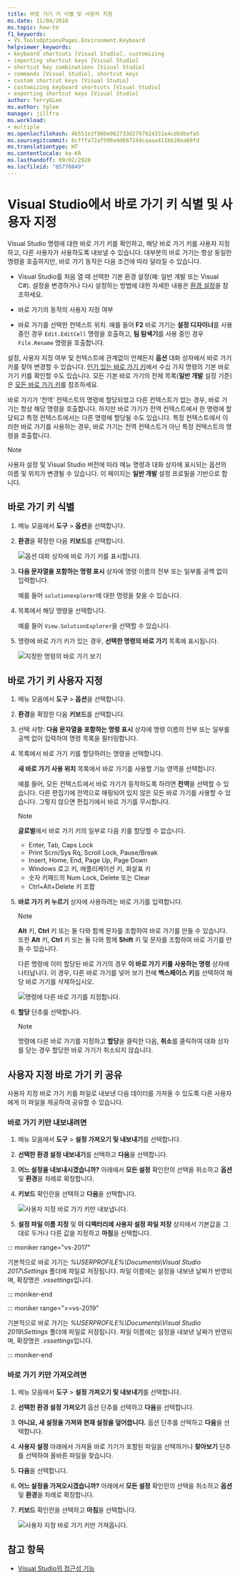 ```yaml
---
title: 바로 가기 키 식별 및 사용자 지정
ms.date: 11/04/2016
ms.topic: how-to
f1_keywords:
- VS.ToolsOptionsPages.Environment.Keyboard
helpviewer_keywords:
- keyboard shortcuts [Visual Studio], customizing
- importing shortcut keys [Visual Studio]
- shortcut key combinations [Visual Studio]
- commands [Visual Studio], shortcut keys
- custom shortcut keys [Visual Studio]
- customizing keyboard shortcuts [Visual Studio]
- exporting shortcut keys [Visual Studio]
author: TerryGLee
ms.author: tglee
manager: jillfra
ms.workload:
- multiple
ms.openlocfilehash: 4b551e3f980e962733d2797924331e4cd6dbefa5
ms.sourcegitcommit: 6cfffa72af599a9d667249caaaa411bb28ea69fd
ms.translationtype: HT
ms.contentlocale: ko-KR
ms.lasthandoff: 09/02/2020
ms.locfileid: "85770849"
---
```

# <a name="identify-and-customize-keyboard-shortcuts-in-visual-studio"></a>Visual Studio에서 바로 가기 키 식별 및 사용자 지정

Visual Studio 명령에 대한 바로 가기 키를 확인하고, 해당 바로 가기 키를 사용자 지정하고, 다른 사용자가 사용하도록 내보낼 수 있습니다. 대부분의 바로 가기는 항상 동일한 명령을 호출하지만, 바로 가기 동작은 다음 조건에 따라 달라질 수 있습니다.

- Visual Studio를 처음 열 때 선택한 기본 환경 설정(예: 일반 개발 또는 Visual C#). 설정을 변경하거나 다시 설정하는 방법에 대한 자세한 내용은 [환경 설정](environment-settings.md)을 참조하세요.

- 바로 가기의 동작의 사용자 지정 여부

- 바로 가기를 선택한 컨텍스트 위치. 예를 들어 **F2** 바로 가기는 **설정 디자이너**를 사용 중인 경우 `Edit.EditCell` 명령을 호출하고, **팀 탐색기**를 사용 중인 경우 `File.Rename` 명령을 호출합니다.

설정, 사용자 지정 여부 및 컨텍스트에 관계없이 언제든지 **옵션** 대화 상자에서 바로 가기 키를 찾아 변경할 수 있습니다. [인기 있는 바로 가기 키](../ide/default-keyboard-shortcuts-for-frequently-used-commands-in-visual-studio.md)에서 수십 가지 명령의 기본 바로 가기 키를 확인할 수도 있습니다. 모든 기본 바로 가기의 전체 목록(**일반 개발** 설정 기준)은 [모든 바로 가기 키](../ide/default-keyboard-shortcuts-in-visual-studio.md)를 참조하세요.

바로 가기가 ‘전역’ 컨텍스트의 명령에 할당되었고 다른 컨텍스트가 없는 경우, 바로 가기는 항상 해당 명령을 호출합니다.  하지만 바로 가기가 전역 컨텍스트에서 한 명령에 할당되고 특정 컨텍스트에서는 다른 명령에 할당될 수도 있습니다. 특정 컨텍스트에서 이러한 바로 가기를 사용하는 경우, 바로 가기는 전역 컨텍스트가 아닌 특정 컨텍스트의 명령을 호출합니다.

> [!NOTE]
> 사용자 설정 및 Visual Studio 버전에 따라 메뉴 명령과 대화 상자에 표시되는 옵션의 이름 및 위치가 변경될 수 있습니다. 이 페이지는 **일반 개발** 설정 프로필을 기반으로 합니다.

## <a name="identify-a-keyboard-shortcut"></a>바로 가기 키 식별

1. 메뉴 모음에서 **도구** > **옵션**을 선택합니다.

2. **환경**을 확장한 다음 **키보드**를 선택합니다.

   ![옵션 대화 상자에 바로 가기 키를 표시합니다.](../ide/media/optionskeyboard.png)

3. **다음 문자열을 포함하는 명령 표시** 상자에 명령 이름의 전부 또는 일부를 공백 없이 입력합니다.

   예를 들어 `solutionexplorer`에 대한 명령을 찾을 수 있습니다.

4. 목록에서 해당 명령을 선택합니다.

    예를 들어 `View.SolutionExplorer`을 선택할 수 있습니다.

5. 명령에 바로 가기 키가 있는 경우, **선택한 명령의 바로 가기** 목록에 표시됩니다.

   ![지정한 명령의 바로 가기 보기](../ide/media/viewshortcut.png)

## <a name="customize-a-keyboard-shortcut"></a>바로 가기 키 사용자 지정

1. 메뉴 모음에서 **도구** > **옵션**을 선택합니다.

2. **환경**을 확장한 다음 **키보드**를 선택합니다.

3. 선택 사항: **다음 문자열을 포함하는 명령 표시** 상자에 명령 이름의 전부 또는 일부를 공백 없이 입력하여 명령 목록을 필터링합니다.

4. 목록에서 바로 가기 키를 할당하려는 명령을 선택합니다.

   **새 바로 가기 사용 위치** 목록에서 바로 가기를 사용할 기능 영역을 선택합니다.

   예를 들어, 모든 컨텍스트에서 바로 가기가 동작하도록 하려면 **전역**을 선택할 수 있습니다. 다른 편집기에 전역으로 매핑되어 있지 않은 모든 바로 가기를 사용할 수 있습니다. 그렇지 않으면 편집기에서 바로 가기를 무시합니다.

   > [!NOTE]
   > **글로벌**에서 바로 가기 키의 일부로 다음 키를 할당할 수 없습니다.
   >
   > - Enter, Tab, Caps Lock
   > - Print Scrn/Sys Rq, Scroll Lock, Pause/Break
   > - Insert, Home, End, Page Up, Page Down
   > - Windows 로고 키, 애플리케이션 키, 화살표 키
   > - 숫자 키패드의 Num Lock, Delete 또는 Clear
   > - Ctrl+Alt+Delete 키 조합

6. **바로 가기 키 누르기** 상자에 사용하려는 바로 가기를 입력합니다.

    > [!NOTE]
    > **Alt** 키, **Ctrl** 키 또는 둘 다와 함께 문자를 조합하여 바로 가기를 만들 수 있습니다. 또한 **Alt** 키, **Ctrl** 키 또는 둘 다와 함께 **Shift** 키 및 문자를 조합하여 바로 가기를 만들 수 있습니다.

     다른 명령에 이미 할당된 바로 가기의 경우 **이 바로 가기 키를 사용하는 명령** 상자에 나타납니다. 이 경우, 다른 바로 가기를 넣어 보기 전에 **백스페이스 키**를 선택하여 해당 바로 가기를 삭제하십시오.

    ![명령에 다른 바로 가기를 지정합니다.](../ide/media/reassignshortcut.png)

7. **할당** 단추를 선택합니다.

    > [!NOTE]
    > 명령에 다른 바로 가기를 지정하고 **할당**을 클릭한 다음, **취소**를 클릭하여 대화 상자를 닫는 경우 할당한 바로 가기가 취소되지 않습니다.

## <a name="share-custom-keyboard-shortcuts"></a>사용자 지정 바로 가기 키 공유

사용자 지정 바로 가기 키를 파일로 내보낸 다음 데이터를 가져올 수 있도록 다른 사용자에게 이 파일을 제공하여 공유할 수 있습니다.

### <a name="to-export-only-keyboard-shortcuts"></a>바로 가기 키만 내보내려면

1. 메뉴 모음에서 **도구** > **설정 가져오기 및 내보내기**를 선택합니다.

2. **선택한 환경 설정 내보내기**를 선택하고 **다음**을 선택합니다.

3. **어느 설정을 내보내시겠습니까?** 아래에서 **모든 설정** 확인란의 선택을 취소하고 **옵션** 및 **환경**을 차례로 확장합니다.

4. **키보드** 확인란을 선택하고 **다음**을 선택합니다.

   ![사용자 지정 바로 가기 키만 내보냅니다.](../ide/media/exportshortcuts.png)

5. **설정 파일 이름 지정** 및 **이 디렉터리에 사용자 설정 파일 저장** 상자에서 기본값을 그대로 두거나 다른 값을 지정하고 **마침**을 선택합니다.

::: moniker range="vs-2017"

기본적으로 바로 가기는 *%USERPROFILE%\Documents\Visual Studio 2017\Settings* 폴더에 파일로 저장됩니다. 파일 이름에는 설정을 내보낸 날짜가 반영되며, 확장명은 *.vssettings*입니다.

::: moniker-end

::: moniker range=">=vs-2019"

기본적으로 바로 가기는 *%USERPROFILE%\Documents\Visual Studio 2019\Settings* 폴더에 파일로 저장됩니다. 파일 이름에는 설정을 내보낸 날짜가 반영되며, 확장명은 *.vssettings*입니다.

::: moniker-end

### <a name="to-import-only-keyboard-shortcuts"></a>바로 가기 키만 가져오려면

1. 메뉴 모음에서 **도구** > **설정 가져오기 및 내보내기**를 선택합니다.

2. **선택한 환경 설정 가져오기** 옵션 단추를 선택하고 **다음**을 선택합니다.

3. **아니요, 새 설정을 가져와 현재 설정을 덮어씁니다.** 옵션 단추를 선택하고 **다음**을 선택합니다.

4. **사용자 설정** 아래에서 가져올 바로 가기가 포함된 파일을 선택하거나 **찾아보기** 단추를 선택하여 올바른 파일을 찾습니다.

5. **다음**을 선택합니다.

6. **어느 설정을 가져오시겠습니까?** 아래에서 **모든 설정** 확인란의 선택을 취소하고 **옵션** 및 **환경**을 차례로 확장합니다.

7. **키보드** 확인란을 선택하고 **마침**을 선택합니다.

   ![사용자 지정 바로 가기 키만 가져옵니다.](../ide/media/importshortcuts.png)

## <a name="see-also"></a>참고 항목

- [Visual Studio의 접근성 기능](../ide/reference/accessibility-features-of-visual-studio.md)
